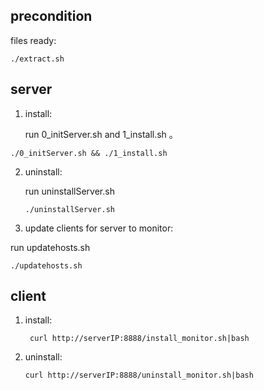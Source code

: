 ## precondition

files ready:

```./extract.sh```

## server

1. install: 

   run 0_initServer.sh and 1_install.sh 。

```./ 
./0_initServer.sh && ./1_install.sh
```

   

2. uninstall: 

   run uninstallServer.sh

   ```
   ./uninstallServer.sh
   ```

   

3.  update clients for server to monitor:

   run updatehosts.sh

   ```./
   ./updatehosts.sh
   ```



## client

1. install:

   ``` curl http://serverIP:8888/install_monitor.sh|bash```

2. uninstall: 

   ```curl http://serverIP:8888/uninstall_monitor.sh|bash```